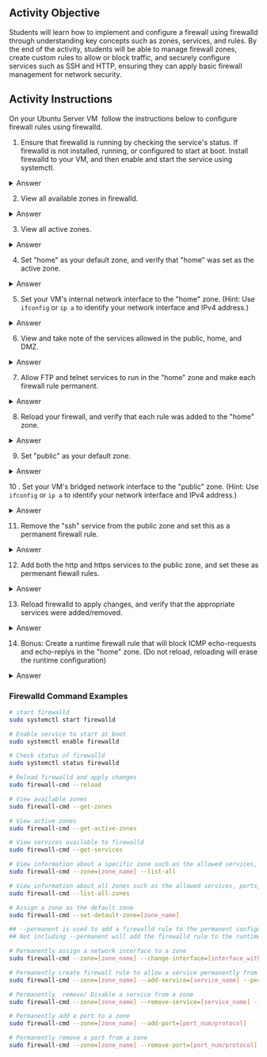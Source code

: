 ## Activity Objective

Students will learn how to implement and configure a firewall using firewalld through understanding key concepts such as zones, services, and rules. By the end of the activity, students will be able to manage firewall zones, create custom rules to allow or block traffic, and securely configure services such as SSH and HTTP, ensuring they can apply basic firewall management for network security.

## Activity Instructions

On your Ubuntu Server VM  follow the instructions below to configure firewall rules using firewalld.
1. Ensure that firewalld is running by checking the service's status. If firewalld is not installed, running, or configured to start at boot. Install firewalld to your VM, and then enable and start the service using systemctl.
<details closed> <summary>Answer</summary> <code> sudo systemctl status firewalld </code> <p>If firewalld is not installed:</p> <code> sudo apt update && sudo apt install firewalld -y </code> <p>Then enable and start the service:</p> <code> sudo systemctl enable firewalld && sudo systemctl start firewalld </code> </details>

2. View all available zones in firewalld.
<details closed> <summary>Answer</summary> <code> sudo firewall-cmd --get-zones </code> 
<br><br><p>By default the drop, dmz, external, home, internal, public, nm-shared, trusted, and work zones will exist.</p>
</details>

3. View all active zones.
<details closed> <summary>Answer</summary> <code> sudo firewall-cmd --get-active-zones </code> </details>

4. Set "home" as your default zone, and verify that "home" was set as the active zone.
<details closed> <summary>Answer</summary> <p>Execute: <code> sudo firewall-cmd --set-default-zone=home </code> to set the default zone to home, and excute: <code>sudo firewall-cmd --get-active-zones</code> to verify that "home" is set as the default zone.</p></details>

5. Set your VM's internal network interface to the "home" zone. (Hint: Use `ifconfig` or `ip a` to identify your network interface and IPv4 address.)
<details closed> <summary>Answer</summary> <p>First, identify your active network interface and IP address:</p> <code> ip a </code> <p>Then assign the interface with an inet IPv4 address (e.g., eth0 or ens33) to the <code>home</code> zone permanently:</p> <code>sudo firewall-cmd --zone=home --change-interface=eth0 --permanent </code> </details>

6. View and take note of the services allowed in the public, home, and DMZ.
<details closed> <summary>Answer</summary> <code>sudo firewall-cmd --zone=public --list-all && sudo firewall-cmd --zone=home --list-all && sudo firewall-cmd --zone=dmz --list-all </code> </details>

7. Allow FTP and telnet services to run in the "home" zone and make each firewall rule permanent.
<details closed> <summary>Answer</summary> <code>sudo firewall-cmd --zone=home --add-service=ftp --permanent && sudo firewall-cmd --zone=home --add-service=telnet --permanent </code> </details>

8. Reload your firewall, and verify that each rule was added to the "home" zone.
<details closed> <summary>Answer</summary> <code>sudo firewall-cmd --reload  &&  sudo firewall-cmd --zone=home --list-all </code> </details>

9. Set "public" as your default zone.
<details closed> <summary>Answer</summary> <code> sudo firewall-cmd --set-default-zone=public </code> </details>

10 . Set your VM's bridged network interface to the "public" zone. (Hint: Use `ifconfig` or `ip a` to identify your network interface and IPv4 address.)
<details closed> <summary>Answer</summary> <p>First, identify your active network interface and IP address:</p> <code> ip a </code> <p>Then assign the interface with an inet IPv4 address (e.g., eth0 or ens33) to the <code>home</code> zone permanently:</p> <code>sudo firewall-cmd --zone=public --change-interface=eth1 --permanent </code> </details>

11. Remove the "ssh" service from the public zone and set this as a permanent firewall rule.
<details closed> <summary>Answer</summary> <code> sudo firewall-cmd --zone=public --remove-service=ssh --permanent </code> </details>

12. Add both the http and https services to the public zone, and set these as permenant fiewall rules. 
<details closed> <summary>Answer</summary> <code>sudo firewall-cmd --zone=public --add-service=http --permanent && sudo firewall-cmd --zone=public --add-service=https --permanent </code> </details>

13. Reload firewalld to apply changes, and verify that the appropriate services were added/removed.
<details closed> <summary>Answer</summary> <code> sudo firewall-cmd --reload && sudo firewall-cmd --zone=public --list-all</code> </details>

14. Bonus: Create a runtime firewall rule that will block ICMP echo-requests  and echo-replys in the "home" zone. (Do not reload, reloading will erase the runtime configuration)
<details closed> <summary>Answer</summary> <code>sudo firewall-cmd --zone=home --add-icmp-block=echo-request && sudo firewall-cmd --zone=home --add-icmp-block=echo-reply</code></details>

### Firewalld Command Examples
```bash
# start firewalld
sudo systemctl start firewalld

# Enable service to start at boot
sudo systemctl enable firewalld

# Check status of firewalld
sudo systemctl status firewalld

# Reload firewalld and apply changes
sudo firewall-cmd --reload

# View available zones
sudo firewall-cmd --get-zones

# View active zones
sudo firewall-cmd --get-active-zones

# View services available to firewalld
sudo firewall-cmd --get-services

# View information about a specific zone such as the allowed services, ports, etc.
sudo firewall-cmd --zone=[zone_name] --list-all

# View information about all zones such as the allowed services, ports, etc.
sudo firewall-cmd --list-all-zones

# Assign a zone as the default zone
sudo firewall-cmd --set-detault-zone=[zone_name]

## --permanent is used to add a firewalld rule to the permanent configuration.
## Not including --permanent will add the firewalld rule to the runtime configuration.

# Permanently assign a network interface to a zone
sudo firewall-cmd --zone=[zone_name] --change-interface=[interface_with_IPV4_address] --permanent 

# Permanently create firewall rule to allow a service permanently from a zone
sudo firewall-cmd --zone=[zone_name] --add-service=[service_name] --permanent

# Permanently  remove/ Disable a service from a zone
sudo firewall-cmd --zone=[zone_name] --remove-service=[service_name] --permanent

# Permanently add a port to a zone
sudo firewall-cmd --zone=[zone_name] --add-port=[port_num/protocol]

# Permanently remove a port from a zone
sudo firewall-cmd --zone=[zone_name] --remove-port=[port_num/protocol]
```
